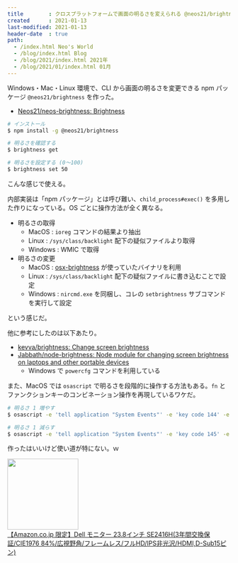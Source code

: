 ```yaml
---
title        : クロスプラットフォームで画面の明るさを変えられる @neos21/brightness を作った
created      : 2021-01-13
last-modified: 2021-01-13
header-date  : true
path:
  - /index.html Neo's World
  - /blog/index.html Blog
  - /blog/2021/index.html 2021年
  - /blog/2021/01/index.html 01月
---
```


Windows・Mac・Linux 環境で、CLI から画面の明るさを変更できる npm パッケージ `@neos21/brightness` を作った。

- [Neos21/neos-brightness: Brightness](https://github.com/Neos21/neos-brightness)

```bash
# インストール
$ npm install -g @neos21/brightness

# 明るさを確認する
$ brightness get

# 明るさを設定する (0〜100)
$ brightness set 50
```

こんな感じで使える。

内部実装は「npm パッケージ」とは呼び難い、`child_process#exec()` を多用した作りになっている。OS ごとに操作方法が全く異なる。

- 明るさの取得
  - MacOS : `ioreg` コマンドの結果より抽出
  - Linux : `/sys/class/backlight` 配下の疑似ファイルより取得
  - Windows : WMIC で取得
- 明るさの変更
  - MacOS : [osx-brightness](https://github.com/gillstrom/osx-brightness) が使っていたバイナリを利用
  - Linux : `/sys/class/backlight` 配下の疑似ファイルに書き込むことで設定
  - Windows : `nircmd.exe` を同梱し、コレの `setbrightness` サブコマンドを実行して設定

という感じだ。

他に参考にしたのは以下あたり。

- [kevva/brightness: Change screen brightness](https://github.com/kevva/brightness)
- [Jabbath/node-brightness: Node module for changing screen brightness on laptops and other portable devices](https://github.com/Jabbath/node-brightness)
  - Windows で `powercfg` コマンドを利用している

また、MacOS では `osascript` で明るさを段階的に操作する方法もある。`fn` とファンクションキーのコンビネーション操作を再現しているワケだ。

```bash
# 明るさ 1 増やす
$ osascript -e 'tell application "System Events"' -e 'key code 144' -e ' end tell'

# 明るさ 1 減らす
$ osascript -e 'tell application "System Events"' -e 'key code 145' -e ' end tell'
```

作ったはいいけど使い道が特にない。ｗ

<div class="ad-amazon">
  <div class="ad-amazon-image">
    <a href="https://www.amazon.co.jp/dp/B017SMDGAI?tag=neos21-22&amp;linkCode=osi&amp;th=1&amp;psc=1">
      <img src="https://m.media-amazon.com/images/I/519KXww9j7L._SL160_.jpg" width="160" height="160">
    </a>
  </div>
  <div class="ad-amazon-info">
    <div class="ad-amazon-title">
      <a href="https://www.amazon.co.jp/dp/B017SMDGAI?tag=neos21-22&amp;linkCode=osi&amp;th=1&amp;psc=1">【Amazon.co.jp 限定】Dell モニター 23.8インチ SE2416H(3年間交換保証/CIE1976 84%/広視野角/フレームレス/フルHD/IPS非光沢/HDMI,D-Sub15ピン)</a>
    </div>
  </div>
</div>
